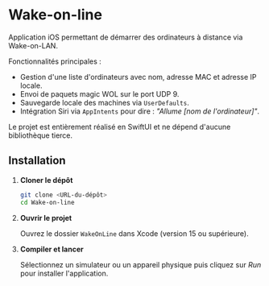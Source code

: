 # Wake-on-line

Application iOS permettant de démarrer des ordinateurs à distance via Wake-on-LAN.

Fonctionnalités principales :

- Gestion d'une liste d'ordinateurs avec nom, adresse MAC et adresse IP locale.
- Envoi de paquets magic WOL sur le port UDP 9.
- Sauvegarde locale des machines via `UserDefaults`.
- Intégration Siri via `AppIntents` pour dire : *"Allume [nom de l'ordinateur]"*.

Le projet est entièrement réalisé en SwiftUI et ne dépend d'aucune bibliothèque tierce.

## Installation

1. **Cloner le dépôt**

   ```bash
   git clone <URL-du-dépôt>
   cd Wake-on-line
   ```

2. **Ouvrir le projet**

   Ouvrez le dossier `WakeOnLine` dans Xcode (version 15 ou supérieure).

3. **Compiler et lancer**

   Sélectionnez un simulateur ou un appareil physique puis cliquez sur *Run* pour installer l'application.
